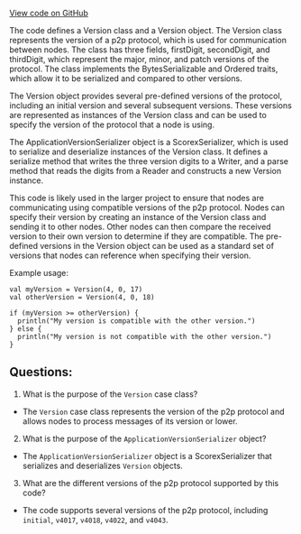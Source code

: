 [View code on GitHub](https://github.com/ergoplatform/ergo/src/main/scala/scorex/core/app/Version.scala)

The code defines a Version class and a Version object. The Version class represents the version of a p2p protocol, which is used for communication between nodes. The class has three fields, firstDigit, secondDigit, and thirdDigit, which represent the major, minor, and patch versions of the protocol. The class implements the BytesSerializable and Ordered traits, which allow it to be serialized and compared to other versions.

The Version object provides several pre-defined versions of the protocol, including an initial version and several subsequent versions. These versions are represented as instances of the Version class and can be used to specify the version of the protocol that a node is using.

The ApplicationVersionSerializer object is a ScorexSerializer, which is used to serialize and deserialize instances of the Version class. It defines a serialize method that writes the three version digits to a Writer, and a parse method that reads the digits from a Reader and constructs a new Version instance.

This code is likely used in the larger project to ensure that nodes are communicating using compatible versions of the p2p protocol. Nodes can specify their version by creating an instance of the Version class and sending it to other nodes. Other nodes can then compare the received version to their own version to determine if they are compatible. The pre-defined versions in the Version object can be used as a standard set of versions that nodes can reference when specifying their version.

Example usage:

```
val myVersion = Version(4, 0, 17)
val otherVersion = Version(4, 0, 18)

if (myVersion >= otherVersion) {
  println("My version is compatible with the other version.")
} else {
  println("My version is not compatible with the other version.")
}
```
## Questions: 
 1. What is the purpose of the `Version` case class?
- The `Version` case class represents the version of the p2p protocol and allows nodes to process messages of its version or lower.

2. What is the purpose of the `ApplicationVersionSerializer` object?
- The `ApplicationVersionSerializer` object is a ScorexSerializer that serializes and deserializes `Version` objects.

3. What are the different versions of the p2p protocol supported by this code?
- The code supports several versions of the p2p protocol, including `initial`, `v4017`, `v4018`, `v4022`, and `v4043`.